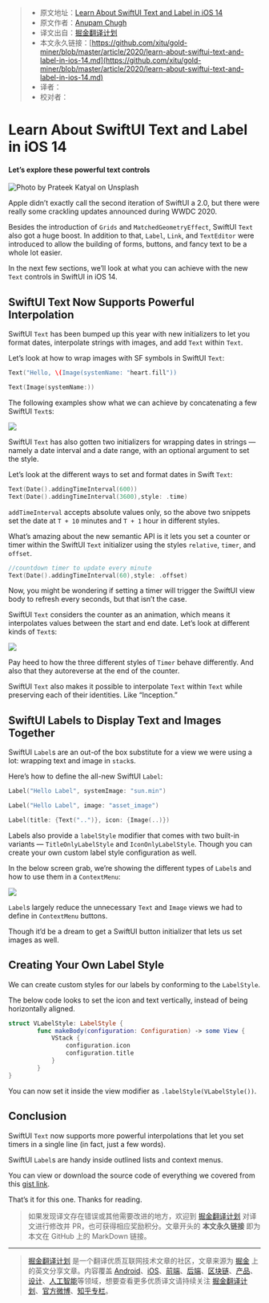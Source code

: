 > * 原文地址：[Learn About SwiftUI Text and Label in iOS 14](https://medium.com/better-programming/learn-about-swiftui-text-and-label-in-ios-14-bfee41252117)
> * 原文作者：[Anupam Chugh](https://medium.com/@anupamchugh)
> * 译文出自：[掘金翻译计划](https://github.com/xitu/gold-miner)
> * 本文永久链接：[https://github.com/xitu/gold-miner/blob/master/article/2020/learn-about-swiftui-text-and-label-in-ios-14.md](https://github.com/xitu/gold-miner/blob/master/article/2020/learn-about-swiftui-text-and-label-in-ios-14.md)
> * 译者：
> * 校对者：

# Learn About SwiftUI Text and Label in iOS 14

#### Let’s explore these powerful text controls

![Photo by [Prateek Katyal](https://unsplash.com/@prateekkatyal?utm_source=medium&utm_medium=referral) on [Unsplash](https://unsplash.com?utm_source=medium&utm_medium=referral)](https://cdn-images-1.medium.com/max/12000/0*ooJiyXobPr83YYhC)

Apple didn’t exactly call the second iteration of SwiftUI a 2.0, but there were really some crackling updates announced during WWDC 2020.

Besides the introduction of `Grids` and `MatchedGeometryEffect`, SwiftUI `Text` also got a huge boost. In addition to that, `Label`, `Link`, and `TextEditor` were introduced to allow the building of forms, buttons, and fancy text to be a whole lot easier.

In the next few sections, we’ll look at what you can achieve with the new `Text` controls in SwiftUI in iOS 14.

## SwiftUI Text Now Supports Powerful Interpolation

SwiftUI `Text` has been bumped up this year with new initializers to let you format dates, interpolate strings with images, and add `Text` within `Text`.

Let’s look at how to wrap images with SF symbols in SwiftUI `Text`:

```swift
Text("Hello, \(Image(systemName: "heart.fill"))

Text(Image(systemName:))
```

The following examples show what we can achieve by concatenating a few SwiftUI `Text`s:

![](https://cdn-images-1.medium.com/max/2032/1*SfNGGiAV9nVfBhNJGrp15A.png)

SwiftUI `Text` has also gotten two initializers for wrapping dates in strings — namely a date interval and a date range, with an optional argument to set the style.

Let’s look at the different ways to set and format dates in Swift `Text`:

```swift
Text(Date().addingTimeInterval(600))
Text(Date().addingTimeInterval(3600),style: .time)
```

`addTimeInterval` accepts absolute values only, so the above two snippets set the date at `T + 10` minutes and `T + 1` hour in different styles.

What’s amazing about the new semantic API is it lets you set a counter or timer within the SwiftUI `Text` initializer using the styles `relative`, `timer`, and `offset`.

```swift
//countdown timer to update every minute
Text(Date().addingTimeInterval(60),style: .offset)
```

Now, you might be wondering if setting a timer will trigger the SwiftUI view body to refresh every seconds, but that isn’t the case.

SwiftUI `Text` considers the counter as an animation, which means it interpolates values between the start and end date. Let’s look at different kinds of `Text`s:

![](https://cdn-images-1.medium.com/max/2000/1*O75Bp3RQwMUsiQrHytKPSw.gif)

Pay heed to how the three different styles of `Timer` behave differently. And also that they autoreverse at the end of the counter.

SwiftUI `Text` also makes it possible to interpolate `Text` within `Text` while preserving each of their identities. Like “Inception.”

## SwiftUI Labels to Display Text and Images Together

SwiftUI `Label`s are an out-of the box substitute for a view we were using a lot: wrapping text and image in `stack`s.

Here’s how to define the all-new SwiftUI `Label`:

```swift
Label("Hello Label", systemImage: "sun.min")

Label("Hello Label", image: "asset_image")

Label(title: {Text("..")}, icon: {Image(..)})
```

Labels also provide a `labelStyle` modifier that comes with two built-in variants — `TitleOnlyLabelStyle` and `IconOnlyLabelStyle`. Though you can create your own custom label style configuration as well.

In the below screen grab, we’re showing the different types of `Label`s and how to use them in a `ContextMenu`:

![](https://cdn-images-1.medium.com/max/2000/1*wtKfv_zgpAc83QGdmkWJww.gif)

`Label`s largely reduce the unnecessary `Text` and `Image` views we had to define in `ContextMenu` buttons.

Though it’d be a dream to get a SwiftUI button initializer that lets us set images as well.

## Creating Your Own Label Style

We can create custom styles for our labels by conforming to the `LabelStyle`.

The below code looks to set the icon and text vertically, instead of being horizontally aligned.

```swift
struct VLabelStyle: LabelStyle {
        func makeBody(configuration: Configuration) -> some View {
            VStack {
                configuration.icon
                configuration.title
            }
        }
}
```

You can now set it inside the view modifier as `.labelStyle(VLabelStyle())`.

## Conclusion

SwiftUI `Text` now supports more powerful interpolations that let you set timers in a single line (in fact, just a few words).

SwiftUI `Label`s are handy inside outlined lists and context menus.

You can view or download the source code of everything we covered from this [gist link](https://gist.github.com/anupamchugh/e4df9b9734634a5cf59b51f784e08610).

That’s it for this one. Thanks for reading.

> 如果发现译文存在错误或其他需要改进的地方，欢迎到 [掘金翻译计划](https://github.com/xitu/gold-miner) 对译文进行修改并 PR，也可获得相应奖励积分。文章开头的 **本文永久链接** 即为本文在 GitHub 上的 MarkDown 链接。

---

> [掘金翻译计划](https://github.com/xitu/gold-miner) 是一个翻译优质互联网技术文章的社区，文章来源为 [掘金](https://juejin.im) 上的英文分享文章。内容覆盖 [Android](https://github.com/xitu/gold-miner#android)、[iOS](https://github.com/xitu/gold-miner#ios)、[前端](https://github.com/xitu/gold-miner#前端)、[后端](https://github.com/xitu/gold-miner#后端)、[区块链](https://github.com/xitu/gold-miner#区块链)、[产品](https://github.com/xitu/gold-miner#产品)、[设计](https://github.com/xitu/gold-miner#设计)、[人工智能](https://github.com/xitu/gold-miner#人工智能)等领域，想要查看更多优质译文请持续关注 [掘金翻译计划](https://github.com/xitu/gold-miner)、[官方微博](http://weibo.com/juejinfanyi)、[知乎专栏](https://zhuanlan.zhihu.com/juejinfanyi)。
